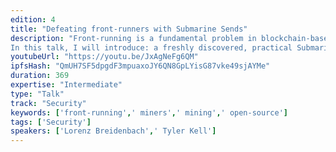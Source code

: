 ```yaml
---
edition: 4
title: "Defeating front-runners with Submarine Sends"
description: "Front-running is a fundamental problem in blockchain-based markets in which miners reorder, censor, and/or insert their own (or the highest gas bidder's) transactions to directly profit from markets running on blockchain economic mechanisms. Submarine Sends (first introduced here: http://hackingdistributed.com/2017/08/28/submarine-sends/) are a powerful general-purpose mechanism to prevent front-running on Ethereum by hiding the very existence of a transaction until it is no longer front-runnable. Unfortunately, so far no practical (in terms of gas) Submarine Send constructions were known.
In this talk, I will introduce: a freshly discovered, practical Submarine Send construction that works on the Ethereum  mainnet today.LibSubmarine, an open source project implementing it."
youtubeUrl: "https://youtu.be/JxAgNeFg6QM"
ipfsHash: "QmUH7SF5dpgdF3mpuaxoJY6QN8GpLYisG87vke49sjAYMe"
duration: 369
expertise: "Intermediate"
type: "Talk"
track: "Security"
keywords: ['front-running',' miners',' mining',' open-source']
tags: ['Security']
speakers: ['Lorenz Breidenbach',' Tyler Kell']
---
```


